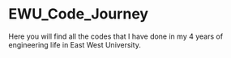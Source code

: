 # EWU_Code_Journey

Here you will find all the codes that I have done in my 4 years of engineering life in East West University.
